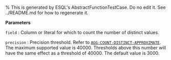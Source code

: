 % This is generated by ESQL's AbstractFunctionTestCase. Do no edit it. See ../README.md for how to regenerate it.

**Parameters**

`field`
:   Column or literal for which to count the number of distinct values.

`precision`
:   Precision threshold. Refer to [`AGG-COUNT-DISTINCT-APPROXIMATE`](/reference/query-languages/esql/esql-functions-operators.md#esql-agg-count-distinct-approximate). The maximum supported value is 40000. Thresholds above this number will have the same effect as a threshold of 40000. The default value is 3000.

